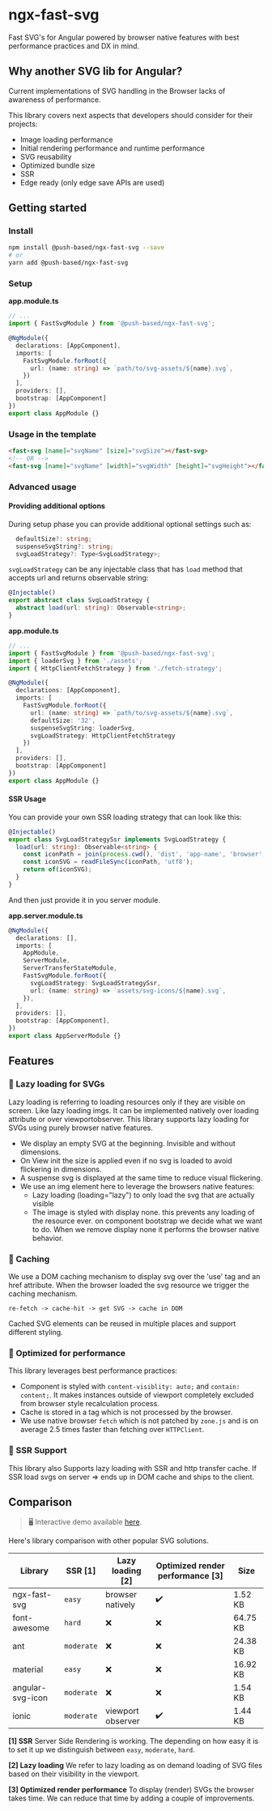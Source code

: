 # ngx-fast-svg

Fast SVG's for Angular powered by browser native features with best performance practices and DX in mind.

## Why another SVG lib for Angular?

Current implementations of SVG handling in the Browser lacks of awareness of performance.

This library covers next aspects that developers should consider for their projects:

- Image loading performance
- Initial rendering performance and runtime performance
- SVG reusability
- Optimized bundle size
- SSR
- Edge ready (only edge save APIs are used)

## Getting started

### Install

```bash
npm install @push-based/ngx-fast-svg --save
# or
yarn add @push-based/ngx-fast-svg
```

### Setup

**app.module.ts**

```typescript
// ...
import { FastSvgModule } from '@push-based/ngx-fast-svg';

@NgModule({
  declarations: [AppComponent],
  imports: [
    FastSvgModule.forRoot({
      url: (name: string) => `path/to/svg-assets/${name}.svg`,
    })
  ],
  providers: [],
  bootstrap: [AppComponent]
})
export class AppModule {}
```

### Usage in the template

```html
<fast-svg [name]="svgName" [size]="svgSize"></fast-svg>
<!-- OR -->
<fast-svg [name]="svgName" [width]="svgWidth" [height]="svgHeight"></fast-svg>
```

### Advanced usage

#### Providing additional options

During setup phase you can provide additional optional settings such as:

```typescript
  defaultSize?: string;
  suspenseSvgString?: string;
  svgLoadStrategy?: Type<SvgLoadStrategy>;
```

`svgLoadStrategy` can be any injectable class that has `load` method that accepts url and returns observable string:

```typescript
@Injectable()
export abstract class SvgLoadStrategy {
  abstract load(url: string): Observable<string>;
}
```

**app.module.ts**

```typescript
// ...
import { FastSvgModule } from '@push-based/ngx-fast-svg';
import { loaderSvg } from './assets';
import { HttpClientFetchStrategy } from './fetch-strategy';

@NgModule({
  declarations: [AppComponent],
  imports: [
    FastSvgModule.forRoot({
      url: (name: string) => `path/to/svg-assets/${name}.svg`,
      defaultSize: '32',
      suspenseSvgString: loaderSvg,
      svgLoadStrategy: HttpClientFetchStrategy
    })
  ],
  providers: [],
  bootstrap: [AppComponent]
})
export class AppModule {}
```

#### SSR Usage

You can provide your own SSR loading strategy that can look like this:

```typescript
@Injectable()
export class SvgLoadStrategySsr implements SvgLoadStrategy {
  load(url: string): Observable<string> {
    const iconPath = join(process.cwd(), 'dist', 'app-name', 'browser', url);
    const iconSVG = readFileSync(iconPath, 'utf8');
    return of(iconSVG);
  }
}
```

And then just provide it in you server module.

**app.server.module.ts**

```typescript
@NgModule({
  declarations: [],
  imports: [
    AppModule,
    ServerModule,
    ServerTransferStateModule,
    FastSvgModule.forRoot({
      svgLoadStrategy: SvgLoadStrategySsr,
      url: (name: string) => `assets/svg-icons/${name}.svg`,
    }),
  ],
  providers: [],
  bootstrap: [AppComponent],
})
export class AppServerModule {}
```

## Features

### :sloth: Lazy loading for SVGs

Lazy loading is referring to loading resources only if they are visible on screen. Like lazy loading imgs.
It can be implemented natively over loading attribute or over viewportobserver.
This library supports lazy loading for SVGs using purely browser native features.

- We display an empty SVG at the beginning. Invisible and without dimensions.
- On View init the size is applied even if no svg is loaded to avoid flickering in dimensions.
- A suspense svg is displayed at the same time to reduce visual flickering.
- We use an img element here to leverage the browsers native features:
  - Lazy loading (loading="lazy") to only load the svg that are actually visible
  - The image is styled with display none. this prevents any loading of the resource ever.
    on component bootstrap we decide what we want to do. When we remove display none it performs the browser native behavior.

### :floppy_disk: Caching

We use a DOM caching mechanism to display svg over the 'use' tag and an href attribute.
When the browser loaded the svg resource we trigger the caching mechanism.

`re-fetch -> cache-hit -> get SVG -> cache in DOM`

Cached SVG elements can be reused in multiple places and support different styling.

### :rocket: Optimized for performance

This library leverages best performance practices:

- Component is styled with `content-visiblity: auto;` and `contain: content;`. It makes instances outside of viewport completely excluded from browser style recalculation process.
- Cache is stored in a tag which is not processed by the browser.
- We use native browser `fetch` which is not patched by `zone.js` and is on average 2.5 times faster than fetching over `HTTPClient`.

### 🤖 SSR Support

This library also Supports lazy loading with SSR and http transfer cache.
If SSR load svgs on server => ends up in DOM cache and ships to the client.

## Comparison

> 🖥️ Interactive demo available [here](https://push-based.github.io/ngx-fast-svg).

Here's library comparison with other popular SVG solutions.

| Library          | SSR [1]    | Lazy loading [2]  | Optimized render performance [3] | Size     |
|------------------|------------|-------------------|----------------------------------|----------|
| ngx-fast-svg     | `easy`     | browser natively  | ✔️                               | 1.52 KB  |
| font-awesome     | `hard`     | ❌                | ❌                               | 64.75 KB |
| ant              | `moderate` | ❌                | ❌                               | 24.38 KB |
| material         | `easy`     | ❌                | ❌                               | 16.92 KB |
| angular-svg-icon | `moderate` | ❌                | ❌                               | 1.54 KB  |
| ionic            | `moderate` | viewport observer | ✔️                               | 1.44 KB  |

<!-- | Library          | SSR        | Lazy loading     | Hydration | Reusability of SVG DOM | Optimized render performance | Size     |
| ---------------- | ---------- | ---------------- | --------- | ---------------------- | ---------------------------- | -------- |
| ngx-fast-svg     | `easy`     | browser natively | ✔️        | ✔️                     | ✔️                           | 1.52 KB  |
| font-awesome     | `hard`     | ❌               | ✔️        | ✔️                     | ❌                           | 64.75 KB |
| ant              | `moderate` | ❌               | ✔️        | ✔️                     | ❌                           | 24.38 KB |
| material         | `easy`     | ❌               | ✔️        | ✔️                     | ❌                           | 16.92 KB |
| angular-svg-icon | `moderate` | ❌               | ✔️        | ✔️                     | ❌                           | 1.54 KB  |
| ionic            | `moderate` | viewport observer              | ✔️        | ✔️                     | ✔️                           | 1.443 KB  | -->

**[1] SSR**
Server Side Rendering is working. The depending on how easy it is to set it up we distinguish between `easy`, `moderate`, `hard`.

**[2] Lazy loading**
We refer to lazy loading as on demand loading of SVG files based on their visibility in the viewport.

<!-- **Hydration**
Is the process of taking over the SSR HTML and state of the app on the client side.
This can happen in a destructive way (deleting all present HTML and regenerate it from JS) on in a non-destructive way (reusing the existing DOM).

** Reusability of SVG DOM**
Reusability means that we maintain the content of an SVG, meaning its inner DOM structure `g`, `path` or other tags in one place and reuse them in many different places. -->

**[3] Optimized render performance**
To display (render) SVGs the browser takes time. We can reduce that time by adding a couple of improvements.
